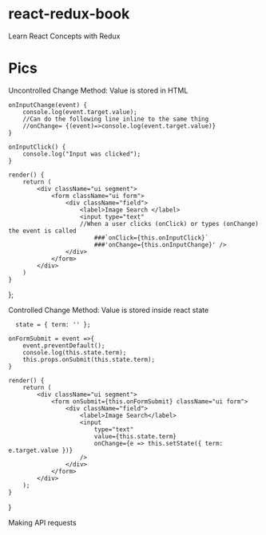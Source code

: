 # react-redux-book
 Learn React Concepts with Redux
 
 
 
 
 
 
 # Pics

Uncontrolled Change Method:
Value is stored in HTML

    onInputChange(event) {
        console.log(event.target.value);
        //Can do the following line inline to the same thing
        //onChange= {(event)=>console.log(event.target.value)}
    }

    onInputClick() {
        console.log("Input was clicked");
    }

    render() {
        return (
            <div className="ui segment">
                <form className="ui form">
                    <div className="field">
                        <label>Image Search </label>
                        <input type="text"
                        //When a user clicks (onClick) or types (onChange) the event is called
                            ###`onClick={this.onInputClick}`
                            ###'onChange={this.onInputChange}' />
                    </div>
                </form>
            </div>
        )
    }
};

Controlled Change Method:
Value is stored inside react state

      state = { term: '' };

    onFormSubmit = event =>{
        event.preventDefault();
        console.log(this.state.term);
        this.props.onSubmit(this.state.term);
    }

    render() {
        return (
            <div className="ui segment">
                <form onSubmit={this.onFormSubmit} className="ui form">
                    <div className="field">
                        <label>Image Search</label>
                        <input 
                            type="text"
                            value={this.state.term}
                            onChange={e => this.setState({ term: e.target.value })} 
                        />
                    </div>
                </form>
            </div>
        );
    }
}

Making API requests


